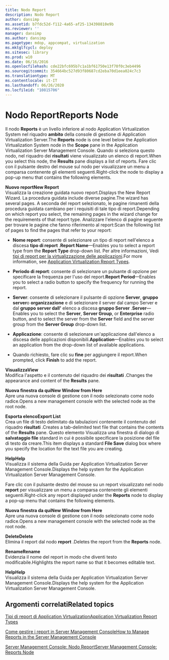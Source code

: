 ```yaml
---
title: Nodo Report
description: Nodo Report
author: dansimp
ms.assetid: b7fdc52d-f112-4a65-af25-134398810e9b
ms.reviewer: ''
manager: dansimp
ms.author: dansimp
ms.pagetype: mdop, appcompat, virtualization
ms.mktglfcycl: deploy
ms.sitesec: library
ms.prod: w10
ms.date: 06/16/2016
ms.openlocfilehash: cde22bfc695b7c1a1bf61750e13f70f0c3eb4496
ms.sourcegitcommit: 354664bc527d93f80687cd2eba70d1eea024c7c3
ms.translationtype: MT
ms.contentlocale: it-IT
ms.lasthandoff: 06/26/2020
ms.locfileid: "10815706"
---
```

# <span data-ttu-id="8c62f-103">Nodo Report</span><span class="sxs-lookup"><span data-stu-id="8c62f-103">Reports Node</span></span>


<span data-ttu-id="8c62f-104">Il nodo **Reports** è un livello inferiore al nodo Application Virtualization System nel riquadro **ambito** della console di gestione di Application Virtualization Server.</span><span class="sxs-lookup"><span data-stu-id="8c62f-104">The **Reports** node is one level below the Application Virtualization System node in the **Scope** pane in the Application Virtualization Server Management Console.</span></span> <span data-ttu-id="8c62f-105">Quando si seleziona questo nodo, nel riquadro dei **risultati** viene visualizzato un elenco di report.</span><span class="sxs-lookup"><span data-stu-id="8c62f-105">When you select this node, the **Results** pane displays a list of reports.</span></span> <span data-ttu-id="8c62f-106">Fare clic con il pulsante destro del mouse sul nodo per visualizzare un menu a comparsa contenente gli elementi seguenti.</span><span class="sxs-lookup"><span data-stu-id="8c62f-106">Right-click the node to display a pop-up menu that contains the following elements.</span></span>

<a href="" id="new-report"></a>**<span data-ttu-id="8c62f-107">Nuovo report</span><span class="sxs-lookup"><span data-stu-id="8c62f-107">New Report</span></span>**  
<span data-ttu-id="8c62f-108">Visualizza la creazione guidata nuovo report.</span><span class="sxs-lookup"><span data-stu-id="8c62f-108">Displays the New Report Wizard.</span></span> <span data-ttu-id="8c62f-109">La procedura guidata include diverse pagine.</span><span class="sxs-lookup"><span data-stu-id="8c62f-109">The wizard has several pages.</span></span> <span data-ttu-id="8c62f-110">A seconda del report selezionato, le pagine rimanenti della procedura guidata cambiano per i requisiti di tale tipo di report.</span><span class="sxs-lookup"><span data-stu-id="8c62f-110">Depending on which report you select, the remaining pages in the wizard change for the requirements of that report type.</span></span> <span data-ttu-id="8c62f-111">Analizzare l'elenco di pagine seguente per trovare le pagine che fanno riferimento al report:</span><span class="sxs-lookup"><span data-stu-id="8c62f-111">Scan the following list of pages to find the pages that refer to your report:</span></span>

-   <span data-ttu-id="8c62f-112">**Nome report**: consente di selezionare un tipo di report nell'elenco a discesa **tipo di report** .</span><span class="sxs-lookup"><span data-stu-id="8c62f-112">**Report Name**—Enables you to select a report type from the **Report Type** drop-down list.</span></span> <span data-ttu-id="8c62f-113">Per altre informazioni, Vedi [tipi di report per la virtualizzazione delle applicazioni](application-virtualization-report-types.md).</span><span class="sxs-lookup"><span data-stu-id="8c62f-113">For more information, see [Application Virtualization Report Types](application-virtualization-report-types.md).</span></span>

-   <span data-ttu-id="8c62f-114">**Periodo di report**: consente di selezionare un pulsante di opzione per specificare la frequenza per l'uso del report.</span><span class="sxs-lookup"><span data-stu-id="8c62f-114">**Report Period**—Enables you to select a radio button to specify the frequency for running the report.</span></span>

-   <span data-ttu-id="8c62f-115">**Server**: consente di selezionare il pulsante di opzione **Server**, **gruppo server**o **organizzazione** e di selezionare il server dal campo Server e dal **gruppo server dall'** elenco a discesa **gruppo Server** .</span><span class="sxs-lookup"><span data-stu-id="8c62f-115">**Server**—Enables you to select the **Server**, **Server Group**, or **Enterprise** radio button, and to select the server from the **Server** field and the server group from the **Server Group** drop-down list.</span></span>

-   <span data-ttu-id="8c62f-116">**Applicazione**: consente di selezionare un'applicazione dall'elenco a discesa delle applicazioni disponibili.</span><span class="sxs-lookup"><span data-stu-id="8c62f-116">**Application**—Enables you to select an application from the drop-down list of available applications.</span></span>

-   <span data-ttu-id="8c62f-117">Quando richiesto, fare clic su **fine** per aggiungere il report.</span><span class="sxs-lookup"><span data-stu-id="8c62f-117">When prompted, click **Finish** to add the report.</span></span>

<a href="" id="view"></a>**<span data-ttu-id="8c62f-118">Visualizza</span><span class="sxs-lookup"><span data-stu-id="8c62f-118">View</span></span>**  
<span data-ttu-id="8c62f-119">Modifica l'aspetto e il contenuto del riquadro dei **risultati** .</span><span class="sxs-lookup"><span data-stu-id="8c62f-119">Changes the appearance and content of the **Results** pane.</span></span>

<a href="" id="new-window-from-here"></a>**<span data-ttu-id="8c62f-120">Nuova finestra da qui</span><span class="sxs-lookup"><span data-stu-id="8c62f-120">New Window from Here</span></span>**  
<span data-ttu-id="8c62f-121">Apre una nuova console di gestione con il nodo selezionato come nodo radice.</span><span class="sxs-lookup"><span data-stu-id="8c62f-121">Opens a new management console with the selected node as the root node.</span></span>

<a href="" id="export-list"></a>**<span data-ttu-id="8c62f-122">Esporta elenco</span><span class="sxs-lookup"><span data-stu-id="8c62f-122">Export List</span></span>**  
<span data-ttu-id="8c62f-123">Crea un file di testo delimitato da tabulazioni contenente il contenuto del riquadro **risultati** .</span><span class="sxs-lookup"><span data-stu-id="8c62f-123">Creates a tab-delimited text file that contains the contents of the **Results** pane.</span></span> <span data-ttu-id="8c62f-124">Questo elemento Visualizza una finestra di dialogo di **salvataggio file** standard in cui è possibile specificare la posizione del file di testo da creare.</span><span class="sxs-lookup"><span data-stu-id="8c62f-124">This item displays a standard **File Save** dialog box where you specify the location for the text file you are creating.</span></span>

<a href="" id="help"></a>**<span data-ttu-id="8c62f-125">Help</span><span class="sxs-lookup"><span data-stu-id="8c62f-125">Help</span></span>**  
<span data-ttu-id="8c62f-126">Visualizza il sistema della Guida per Application Virtualization Server Management Console.</span><span class="sxs-lookup"><span data-stu-id="8c62f-126">Displays the help system for the Application Virtualization Server Management Console.</span></span>

<span data-ttu-id="8c62f-127">Fare clic con il pulsante destro del mouse su un report visualizzato nel nodo **report** per visualizzare un menu a comparsa contenente gli elementi seguenti.</span><span class="sxs-lookup"><span data-stu-id="8c62f-127">Right-click any report displayed under the **Reports** node to display a pop-up menu that contains the following elements.</span></span>

<a href="" id="new-window-from-here"></a>**<span data-ttu-id="8c62f-128">Nuova finestra da qui</span><span class="sxs-lookup"><span data-stu-id="8c62f-128">New Window from Here</span></span>**  
<span data-ttu-id="8c62f-129">Apre una nuova console di gestione con il nodo selezionato come nodo radice.</span><span class="sxs-lookup"><span data-stu-id="8c62f-129">Opens a new management console with the selected node as the root node.</span></span>

<a href="" id="delete"></a>**<span data-ttu-id="8c62f-130">Delete</span><span class="sxs-lookup"><span data-stu-id="8c62f-130">Delete</span></span>**  
<span data-ttu-id="8c62f-131">Elimina il report dal nodo **report** .</span><span class="sxs-lookup"><span data-stu-id="8c62f-131">Deletes the report from the **Reports** node.</span></span>

<a href="" id="rename"></a>**<span data-ttu-id="8c62f-132">Rename</span><span class="sxs-lookup"><span data-stu-id="8c62f-132">Rename</span></span>**  
<span data-ttu-id="8c62f-133">Evidenzia il nome del report in modo che diventi testo modificabile.</span><span class="sxs-lookup"><span data-stu-id="8c62f-133">Highlights the report name so that it becomes editable text.</span></span>

<a href="" id="help"></a>**<span data-ttu-id="8c62f-134">Help</span><span class="sxs-lookup"><span data-stu-id="8c62f-134">Help</span></span>**  
<span data-ttu-id="8c62f-135">Visualizza il sistema della Guida per Application Virtualization Server Management Console.</span><span class="sxs-lookup"><span data-stu-id="8c62f-135">Displays the help system for the Application Virtualization Server Management Console.</span></span>

## <span data-ttu-id="8c62f-136">Argomenti correlati</span><span class="sxs-lookup"><span data-stu-id="8c62f-136">Related topics</span></span>


[<span data-ttu-id="8c62f-137">Tipi di report di Application Virtualization</span><span class="sxs-lookup"><span data-stu-id="8c62f-137">Application Virtualization Report Types</span></span>](application-virtualization-report-types.md)

[<span data-ttu-id="8c62f-138">Come gestire i report in Server Management Console</span><span class="sxs-lookup"><span data-stu-id="8c62f-138">How to Manage Reports in the Server Management Console</span></span>](how-to-manage-reports-in-the-server-management-console.md)

[<span data-ttu-id="8c62f-139">Server Management Console: Nodo Report</span><span class="sxs-lookup"><span data-stu-id="8c62f-139">Server Management Console: Reports Node</span></span>](server-management-console-reports-node.md)

 

 





